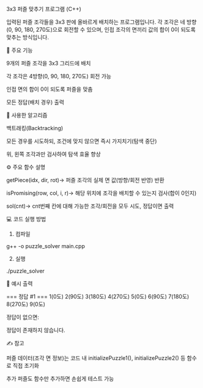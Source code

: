 3x3 퍼즐 맞추기 프로그램 (C++)

입력된 퍼즐 조각들을 3x3 판에 올바르게 배치하는 프로그램입니다. 각 조각은 네 방향(0, 90, 180, 270도)으로 회전할 수 있으며, 인접 조각의 면끼리 값의 합이 0이 되도록 맞추는 방식입니다.

📌 주요 기능

9개의 퍼즐 조각을 3x3 그리드에 배치

각 조각은 4방향(0, 90, 180, 270도) 회전 가능

인접 면의 합이 0이 되도록 퍼즐을 맞춤

모든 정답(배치 경우) 출력

🧠 사용한 알고리즘

백트래킹(Backtracking)

모든 경우를 시도하되, 조건에 맞지 않으면 즉시 가지치기(탐색 중단)

위, 왼쪽 조각과만 검사하여 탐색 효율 향상

⚙️ 주요 함수 설명

getPiece(idx, dir, rot)→ 퍼즐 조각의 실제 면 값(방향/회전 반영) 반환

isPromising(row, col, i, r)→ 해당 위치에 조각을 배치할 수 있는지 검사(합이 0인지)

sol(cnt)→ cnt번째 칸에 대해 가능한 조각/회전을 모두 시도, 정답이면 출력

💻 코드 실행 방법

1. 컴파일

g++ -o puzzle_solver main.cpp

2. 실행

./puzzle_solver

📂 예시 출력

=== 정답 #1 ===
1(0도) 2(90도) 3(180도)
4(270도) 5(0도) 6(90도)
7(180도) 8(270도) 9(0도)

정답이 없으면:

정답이 존재하지 않습니다.

✍️ 참고

퍼즐 데이터(조각 면 정보)는 코드 내 initializePuzzle1(), initializePuzzle2() 등 함수로 직접 초기화

추가 퍼즐도 함수만 추가하면 손쉽게 테스트 가능



